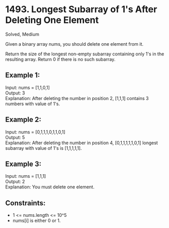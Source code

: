 # 1493. Longest Subarray of 1's After Deleting One Element
Solved, Medium

Given a binary array nums, you should delete one element from it.  

Return the size of the longest non-empty subarray containing only 1's in the resulting array. Return 0 if there is no such subarray.  

 

Example 1:
---
Input: nums = [1,1,0,1]  
Output: 3  
Explanation: After deleting the number in position 2, [1,1,1] contains 3 numbers with value of 1's.  

Example 2:
---
Input: nums = [0,1,1,1,0,1,1,0,1]  
Output: 5  
Explanation: After deleting the number in position 4, [0,1,1,1,1,1,0,1] longest subarray with value of 1's is [1,1,1,1,1].  

Example 3:
---
Input: nums = [1,1,1]  
Output: 2  
Explanation: You must delete one element.  
 

Constraints:
---
* 1 <= nums.length <= 10^5
* nums[i] is either 0 or 1.
